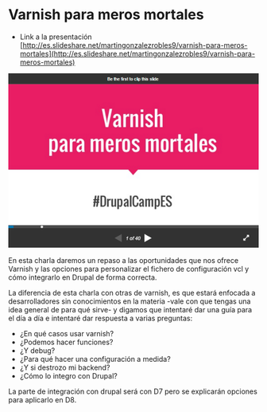 # Varnish para meros mortales

- Link a la presentación [http://es.slideshare.net/martingonzalezrobles9/varnish-para-meros-mortales](http://es.slideshare.net/martingonzalezrobles9/varnish-para-meros-mortales)

[![ScreenShot](https://github.com/mgzrobles/dcamp2016-varnish/blob/master/varnishslides.PNG?raw=true)](http://es.slideshare.net/martingonzalezrobles9/varnish-para-meros-mortales)



En esta charla daremos un repaso a las oportunidades que nos ofrece Varnish y las opciones para personalizar el fichero de configuración vcl y cómo integrarlo en Drupal de forma correcta.

La diferencia de esta charla con otras de varnish, es que estará enfocada a desarrolladores sin conocimientos en la materia -vale con que tengas una idea general de para qué sirve- y digamos que intentaré dar una guía para el día a día e intentaré dar respuesta a varias preguntas:

- ¿En qué casos usar varnish?
- ¿Podemos hacer funciones?
- ¿Y debug?
- ¿Para qué hacer una configuración a medida?
- ¿Y si destrozo mi backend?
- ¿Cómo lo integro con Drupal?

La parte de integración con drupal será con D7 pero se explicarán opciones para aplicarlo en D8.